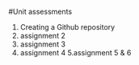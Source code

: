#Unit assessments
1. Creating a Github repository
2. assignment 2
3. assignment 3
4. assignment 4
5.assignment 5 & 6
